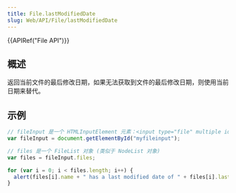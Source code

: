 ```yaml
---
title: File.lastModifiedDate
slug: Web/API/File/lastModifiedDate
---
```

{{APIRef("File API")}}

## 概述

返回当前文件的最后修改日期，如果无法获取到文件的最后修改日期，则使用当前日期来替代。

## 示例

```js
// fileInput 是一个 HTMLInputElement 元素：<input type="file" multiple id="myfileinput">
var fileInput = document.getElementById("myfileinput");

// files 是一个 FileList 对象 (类似于 NodeList 对象)
var files = fileInput.files;

for (var i = 0; i < files.length; i++) {
  alert(files[i].name + " has a last modified date of " + files[i].lastModifiedDate);
}
```
